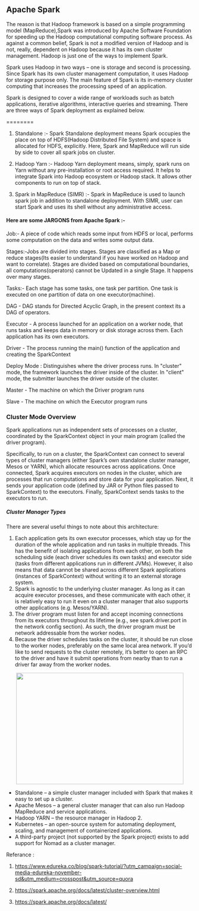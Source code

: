 ## Apache Spark 

The reason is that Hadoop framework is based on a simple programming model (MapReduce),Spark was introduced by Apache Software Foundation for speeding up the Hadoop computational computing software process. As against a common belief, Spark is not a modified version of Hadoop and is not, really, dependent on Hadoop because it has its own cluster management. Hadoop is just one of the ways to implement Spark.

Spark uses Hadoop in two ways – one is storage and second is processing. Since Spark has its own cluster management computation, it uses Hadoop for storage purpose only. The main feature of Spark is its in-memory cluster computing that increases the processing speed of an application.

Spark is designed to cover a wide range of workloads such as batch applications, iterative algorithms, interactive queries and streaming. There are three ways of Spark deployment as explained below.

========
1. Standalone :- Spark Standalone deployment means Spark occupies the place on top of HDFS(Hadoop Distributed File System) and space is allocated for HDFS, explicitly. Here, Spark and MapReduce will run side by side to cover all spark jobs on cluster.

2. Hadoop Yarn :- Hadoop Yarn deployment means, simply, spark runs on Yarn without any pre-installation or root access required. It helps to integrate Spark into Hadoop ecosystem or Hadoop stack. It allows other components to run on top of stack.

3. Spark in MapReduce (SIMR) :- Spark in MapReduce is used to launch spark job in addition to standalone deployment. With SIMR, user can start Spark and uses its shell without any administrative access.


#### Here are some JARGONS from Apache Spark :-

Job:- A piece of code which reads some input  from HDFS or local, performs some computation on the data and writes some output data.

Stages:-Jobs are divided into stages. Stages are classified as a Map or reduce stages(Its easier to understand if you have worked on Hadoop and want to correlate). Stages are divided based on computational boundaries, all computations(operators) cannot be Updated in a single Stage. It happens over many stages.

Tasks:- Each stage has some tasks, one task per partition. One task is executed on one partition of data on one executor(machine).

DAG - DAG stands for Directed Acyclic Graph, in the present context its a DAG of operators.

Executor - A process launched for an application on a worker node, that runs tasks and keeps data in memory or disk storage across them. Each application has its own executors.

Driver - The process running the main() function of the application and creating the SparkContext

Deploy Mode : Distinguishes where the driver process runs. In "cluster" mode, the framework launches the driver inside of the cluster. In "client" mode, the submitter launches the driver outside of the cluster.

Master - The machine on which the Driver program runs

Slave - The machine on which the Executor program runs

### Cluster Mode Overview

Spark applications run as independent sets of processes on a cluster, coordinated by the SparkContext object in your main program (called the driver program).

Specifically, to run on a cluster, the SparkContext can connect to several types of cluster managers (either Spark’s own standalone cluster manager, Mesos or YARN), which allocate resources across applications. Once connected, Spark acquires executors on nodes in the cluster, which are processes that run computations and store data for your application. Next, it sends your application code (defined by JAR or Python files passed to SparkContext) to the executors. Finally, SparkContext sends tasks to the executors to run.


##### Cluster Manager Types

There are several useful things to note about this architecture:

1. Each application gets its own executor processes, which stay up for the duration of the whole application and run tasks in multiple threads. This has the benefit of isolating applications from each other, on both the scheduling side (each driver schedules its own tasks) and executor side (tasks from different applications run in different JVMs). However, it also means that data cannot be shared across different Spark applications (instances of SparkContext) without writing it to an external storage system.
2. Spark is agnostic to the underlying cluster manager. As long as it can acquire executor processes, and these communicate with each other, it is relatively easy to run it even on a cluster manager that also supports other applications (e.g. Mesos/YARN).
3. The driver program must listen for and accept incoming connections from its executors throughout its lifetime (e.g., see spark.driver.port in the network config section). As such, the driver program must be network addressable from the worker nodes.
4. Because the driver schedules tasks on the cluster, it should be run close to the worker nodes, preferably on the same local area network. If you’d like to send requests to the cluster remotely, it’s better to open an RPC to the driver and have it submit operations from nearby than to run a driver far away from the worker nodes.

<p align="center">
<img src="Hadoop-v1.0-vs-Hadoop-v2.0.png" width=450 height=300 align="center"></p>

- Standalone – a simple cluster manager included with Spark that makes it easy to set up a cluster.
- Apache Mesos – a general cluster manager that can also run Hadoop MapReduce and service applications.
- Hadoop YARN – the resource manager in Hadoop 2.
- Kubernetes – an open-source system for automating deployment, scaling, and management of containerized applications.
- A third-party project (not supported by the Spark project) exists to add support for Nomad as a cluster manager.

Referance : 

 1. https://www.edureka.co/blog/spark-tutorial/?utm_campaign=social-media-edureka-november-sd&utm_medium=crosspost&utm_source=quora

2. https://spark.apache.org/docs/latest/cluster-overview.html
3. https://spark.apache.org/docs/latest/

